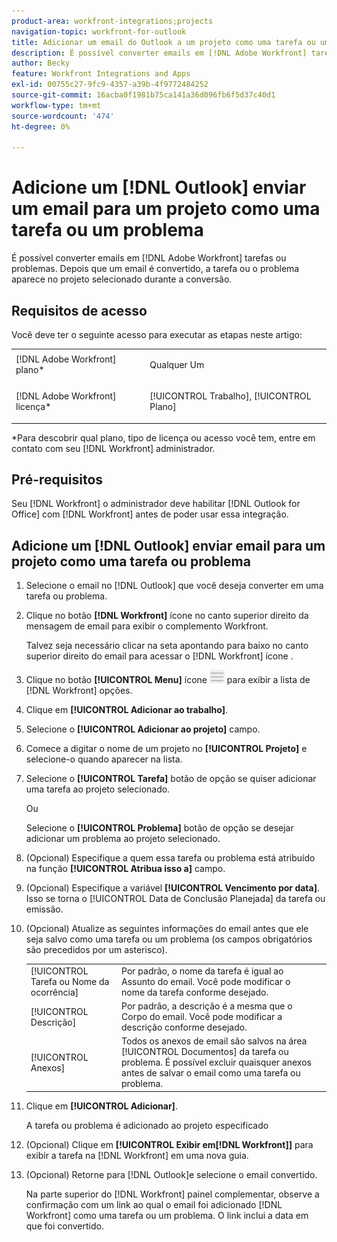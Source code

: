 ```yaml
---
product-area: workfront-integrations;projects
navigation-topic: workfront-for-outlook
title: Adicionar um email do Outlook a um projeto como uma tarefa ou um problema
description: É possível converter emails em [!DNL Adobe Workfront] tarefas ou problemas. Depois que um email é convertido, a tarefa ou o problema aparece no projeto selecionado durante a conversão.
author: Becky
feature: Workfront Integrations and Apps
exl-id: 00755c27-9fc9-4357-a39b-4f9772484252
source-git-commit: 16acba0f1981b75ca141a36d096fb6f5d37c40d1
workflow-type: tm+mt
source-wordcount: '474'
ht-degree: 0%

---
```


# Adicione um [!DNL Outlook] enviar um email para um projeto como uma tarefa ou um problema

É possível converter emails em [!DNL Adobe Workfront] tarefas ou problemas. Depois que um email é convertido, a tarefa ou o problema aparece no projeto selecionado durante a conversão.

## Requisitos de acesso

Você deve ter o seguinte acesso para executar as etapas neste artigo:

<table style="table-layout:auto"> 
 <col> 
 <col> 
 <tbody> 
  <tr> 
   <td role="rowheader">[!DNL Adobe Workfront] plano*</td> 
   <td> <p>Qualquer Um</p> </td> 
  </tr> 
  <tr> 
   <td role="rowheader">[!DNL Adobe Workfront] licença*</td> 
   <td> <p>[!UICONTROL Trabalho], [!UICONTROL Plano]</p> </td> 
  </tr> 
 </tbody> 
</table>

&#42;Para descobrir qual plano, tipo de licença ou acesso você tem, entre em contato com seu [!DNL Workfront] administrador.

## Pré-requisitos

Seu [!DNL Workfront] o administrador deve habilitar [!DNL Outlook for Office] com [!DNL Workfront] antes de poder usar essa integração.

## Adicione um [!DNL Outlook] enviar email para um projeto como uma tarefa ou problema

1. Selecione o email no [!DNL Outlook] que você deseja converter em uma tarefa ou problema.
1. Clique no botão **[!DNL Workfront]** ícone no canto superior direito da mensagem de email para exibir o complemento Workfront.

   Talvez seja necessário clicar na seta apontando para baixo no canto superior direito do email para acessar o [!DNL Workfront] ícone .

1. Clique no botão **[!UICONTROL Menu]** ícone ![o365_addin_menu_icon.png](assets/o365-addin-menu2-icon.png) para exibir a lista de [!DNL Workfront] opções.



1. Clique em **[!UICONTROL Adicionar ao trabalho]**.

1. Selecione o **[!UICONTROL Adicionar ao projeto]** campo.
1. Comece a digitar o nome de um projeto no **[!UICONTROL Projeto]** e selecione-o quando aparecer na lista.
1. Selecione o **[!UICONTROL Tarefa]** botão de opção se quiser adicionar uma tarefa ao projeto selecionado.

   Ou

   Selecione o **[!UICONTROL Problema]** botão de opção se desejar adicionar um problema ao projeto selecionado.

1. (Opcional) Especifique a quem essa tarefa ou problema está atribuído na função **[!UICONTROL Atribua isso a]** campo.
1. (Opcional) Especifique a variável **[!UICONTROL Vencimento por data]**. Isso se torna o [!UICONTROL Data de Conclusão Planejada] da tarefa ou emissão.
1. (Opcional) Atualize as seguintes informações do email antes que ele seja salvo como uma tarefa ou um problema (os campos obrigatórios são precedidos por um asterisco).

   <table style="table-layout:auto">
      <tr>
        <td>[!UICONTROL Tarefa ou Nome da ocorrência]</td>
        <td>Por padrão, o nome da tarefa é igual ao Assunto do email. Você pode modificar o nome da tarefa conforme desejado.</td>
        <td></td>
      </tr>
      <tr>
        <td>[!UICONTROL Descrição]</td>
        <td>Por padrão, a descrição é a mesma que o Corpo do email. Você pode modificar a descrição conforme desejado.</td>
      </tr>
      <tr>
        <td>[!UICONTROL Anexos]</td>
        <td>Todos os anexos de email são salvos na área [!UICONTROL Documentos] da tarefa ou problema. É possível excluir quaisquer anexos antes de salvar o email como uma tarefa ou problema.</td>
      </tr>
   </table>

1. Clique em **[!UICONTROL Adicionar]**.

   A tarefa ou problema é adicionado ao projeto especificado

1. (Opcional) Clique em **[!UICONTROL Exibir em[!DNL Workfront]]** para exibir a tarefa na [!DNL Workfront] em uma nova guia.

1. (Opcional) Retorne para [!DNL Outlook]e selecione o email convertido.

   Na parte superior do [!DNL Workfront] painel complementar, observe a confirmação com um link ao qual o email foi adicionado [!DNL Workfront] como uma tarefa ou um problema. O link inclui a data em que foi convertido.


